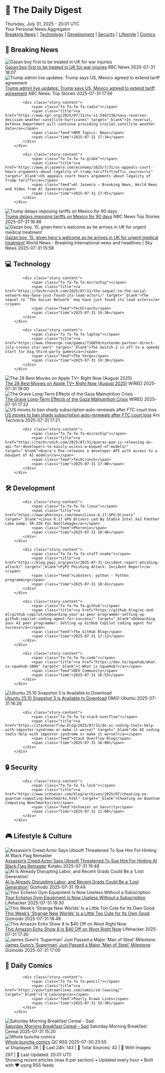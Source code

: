 <!-- Processing 54 RSS feeds at 2025-07-31 20:01:37 UTC -->
<!-- Processing: Penny Arcade -->
<!-- Processing: Garfield -->
<!-- Processing: Dilbert -->
<!-- Processing: Cyanide & Happiness -->
<!-- Processing: Questionable Content -->
<!-- Processing: Girl Genius -->
<!-- Processing: BBC World News -->
<!-- Processing: BBC Breaking News -->
<!-- Processing: CBC News -->
<!-- Error processing https://rss.cbc.ca/lineup/topstories.xml: The read operation timed out -->
<!-- Processing: NBC News Breaking -->
<!-- Processing: Sky News World -->
<!-- Processing: TechCrunch -->
<!-- Processing: The Verge -->
<!-- Processing: Slashdot -->
<!-- Processing: Lobsters Python -->
<!-- Processing: Phoronix Linux News -->
<!-- Processing: It's FOSS -->
<!-- Error processing https://itsfoss.com/rss/: The read operation timed out -->
<!-- Processing: OMG! Ubuntu -->
<!-- Processing: DistroWatch -->
<!-- Processing: Linux.com -->
<!-- Processing: Ubuntu Blog -->
<!-- Processing: GitHub Blog -->
<!-- Processing: Martin Fowler -->
<!-- Processing: Coding Horror -->
<!-- Processing: Lifehacker -->
<!-- Processing: Gizmodo -->
<!-- Processing: Kotaku -->
<!-- Processing: Krebs on Security -->
<!-- Generated 11 new posts out of 28 feeds processed -->
<div class="newspaper-header">
    <h1 class="newspaper-title">📰 The Daily Digest</h1>
    <div class="newspaper-date">Thursday, July 31, 2025 - 20:01 UTC</div>
    <div class="newspaper-subtitle">Your Personal News Aggregator</div>
</div>

<div class="newspaper-nav">
    <a href="#breaking">Breaking News</a> |
    <a href="#tech">Technology</a> |
    <a href="#dev">Development</a> |
    <a href="#security">Security</a> |
    <a href="#lifestyle">Lifestyle</a> |
    <a href="#webcomics">Comics</a>
</div>

<div class="news-section breaking-news" id="breaking">
<h2 class="section-header">🚨 Breaking News</h2>
<div class="stories-container">
<div class="story">
            <img src="https://ichef.bbci.co.uk/ace/standard/240/cpsprodpb/f40d/live/57183190-6e14-11f0-89ea-4d6f9851f623.jpg" alt="Gazan boy first to be treated in UK for war injuries" class="story-image" loading="lazy" onerror="this.style.display='none'">
            <div class="story-content">
                <span class="fa fa-fw fa-flag"></span>
                <span class="title"><a href="https://www.bbc.com/news/articles/cvgn6979n59o?at_medium=RSS&at_campaign=rss" target="_blank">Gazan boy first to be treated in UK for war injuries</a></span>
                <span class="feed">BBC News</span>
                <span class="time">2025-07-31 18:07</span>
            </div>
        </div>
<div class="story">
            <img src="https://s.abcnews.com/images/US/donald-trump-7-gty-gmh-250731_1753968032329_hpMain_4x3t_384.jpg" alt="Trump admin live updates: Trump says US, Mexico agreed to extend tariff agreement" class="story-image" loading="lazy" onerror="this.style.display='none'">
            <div class="story-content">
                <span class="fa fa-fw fa-tv"></span>
                <span class="title"><a href="https://abcnews.go.com/Politics/live-updates/trump-admin-live-updates/?id=124128895" target="_blank">Trump admin live updates: Trump says US, Mexico agreed to extend tariff agreement</a></span>
                <span class="feed">ABC News: Top Stories</span>
                <span class="time">2025-07-31 17:56</span>
            </div>
        </div>
<div class="story">
            
            <div class="story-content">
                <span class="fa fa-fw fa-radio"></span>
                <span class="title"><a href="https://www.npr.org/2025/07/31/nx-s1-5487238/navy-reverses-decision-weather-satellite-hurricanes" target="_blank">In reversal, Defense Department will continue providing crucial satellite weather data</a></span>
                <span class="feed">NPR Topics: News</span>
                <span class="time">2025-07-31 17:34</span>
            </div>
        </div>
<div class="story">
            
            <div class="story-content">
                <span class="fa fa-fw fa-globe"></span>
                <span class="title"><a href="https://www.aljazeera.com/economy/2025/7/31/us-appeals-court-hears-arguments-about-legality-of-trump-tariffs?traffic_source=rss" target="_blank">US appeals court hears arguments about legality of Trump tariffs</a></span>
                <span class="feed">Al Jazeera – Breaking News, World News and Video from Al Jazeera</span>
                <span class="time">2025-07-31 17:01</span>
            </div>
        </div>
<div class="story">
            <img src="https://media-cldnry.s-nbcnews.com/image/upload/t_fit_1500w/mpx/2704722219/2025_07/1753980381967_now_daily_a_pettypiece_trump_mexico_250731_1920x1080-9hkwlz.jpg" alt="Trump delays imposing tariffs on Mexico for 90 days" class="story-image" loading="lazy" onerror="this.style.display='none'">
            <div class="story-content">
                <span class="fa fa-fw fa-broadcast-tower"></span>
                <span class="title"><a href="https://www.nbcnews.com/now/video/trump-delays-imposing-tariffs-on-mexico-for-90-days-244138565601" target="_blank">Trump delays imposing tariffs on Mexico for 90 days</a></span>
                <span class="feed">NBC News Top Stories</span>
                <span class="time">2025-07-31 16:46</span>
            </div>
        </div>
<div class="story">
            <img src="https://e3.365dm.com/25/07/1920x1080/skynews-alshagnobi-gaza_6979254.jpg?20250731175424" alt="Gazan boy, 15, given hero&#x27;s welcome as he arrives in UK for urgent medical treatment" class="story-image" loading="lazy" onerror="this.style.display='none'">
            <div class="story-content">
                <span class="fa fa-fw fa-satellite"></span>
                <span class="title"><a href="https://news.sky.com/story/gazan-boy-15-given-heros-welcome-as-he-arrives-in-uk-for-urgent-medical-treatment-13404742" target="_blank">Gazan boy, 15, given hero&#x27;s welcome as he arrives in UK for urgent medical treatment</a></span>
                <span class="feed">World News - Breaking international news and headlines | Sky News</span>
                <span class="time">2025-07-31 15:58</span>
            </div>
        </div>
</div>
</div>
<div class="news-section tech-news" id="tech">
<h2 class="section-header">💻 Technology</h2>
<div class="stories-container">
<div class="story">
            
            <div class="story-content">
                <span class="fa fa-fw fa-microchip"></span>
                <span class="title"><a href="https://techcrunch.com/2025/07/31/the-sequel-to-the-social-network-may-have-just-found-its-lead-actors/" target="_blank">The sequel to ‘The Social Network’ may have just found its lead actors</a></span>
                <span class="feed">TechCrunch</span>
                <span class="time">2025-07-31 19:36</span>
            </div>
        </div>
<div class="story">
            
            <div class="story-content">
                <span class="fa fa-fw fa-laptop"></span>
                <span class="title"><a href="https://www.theverge.com/games/716859/nintendo-partner-direct-july-cronos-star-wars" target="_blank">The Switch 2 is off to a speedy start for big third-party games</a></span>
                <span class="feed">The Verge</span>
                <span class="time">2025-07-31 19:30</span>
            </div>
        </div>
<div class="story">
            <img src="https://media.wired.com/photos/688b939982ebc9fab9a90d67/master/pass/Apple-Show-Guide-Culture-Echo_Valley_Photo_0104.jpg" alt="The 28 Best Movies on Apple TV+ Right Now (August 2025)" class="story-image" loading="lazy" onerror="this.style.display='none'">
            <div class="story-content">
                <span class="fa fa-fw fa-bolt"></span>
                <span class="title"><a href="https://www.wired.com/story/best-apple-tv-plus-movies/" target="_blank">The 28 Best Movies on Apple TV+ Right Now (August 2025)</a></span>
                <span class="feed">WIRED</span>
                <span class="time">2025-07-31 19:00</span>
            </div>
        </div>
<div class="story">
            <img src="https://media.wired.com/photos/688901c7cf31e8c7b9d4237f/master/pass/Malnutrition-Gaza-Science-2226867552.jpg" alt="The Grave Long-Term Effects of the Gaza Malnutrition Crisis" class="story-image" loading="lazy" onerror="this.style.display='none'">
            <div class="story-content">
                <span class="fa fa-fw fa-bolt"></span>
                <span class="title"><a href="https://www.wired.com/story/how-malnutrition-affects-the-body-gaza-hunger-children-health/" target="_blank">The Grave Long-Term Effects of the Gaza Malnutrition Crisis</a></span>
                <span class="feed">WIRED</span>
                <span class="time">2025-07-31 17:22</span>
            </div>
        </div>
<div class="story">
            <img src="https://cdn.arstechnica.net/wp-content/uploads/2025/07/GettyImages-2223561689-500x500-1753981138.jpg" alt="US moves to ban shady subscription auto-renewals after FTC court loss" class="story-image" loading="lazy" onerror="this.style.display='none'">
            <div class="story-content">
                <span class="fa fa-fw fa-cog"></span>
                <span class="title"><a href="https://arstechnica.com/tech-policy/2025/07/click-to-cancel-rule-cable-companies-fought-to-nullify-could-be-revived/" target="_blank">US moves to ban shady subscription auto-renewals after FTC court loss</a></span>
                <span class="feed">Ars Technica</span>
                <span class="time">2025-07-31 17:21</span>
            </div>
        </div>
<div class="story">
            
            <div class="story-content">
                <span class="fa fa-fw fa-microchip"></span>
                <span class="title"><a href="https://techcrunch.com/2025/07/31/quoras-poe-is-releasing-an-api-for-developers-to-easily-access-a-boquet-of-models/" target="_blank">Quora’s Poe releases a developer API with access to a bouquet of AI models</a></span>
                <span class="feed">TechCrunch</span>
                <span class="time">2025-07-31 17:00</span>
            </div>
        </div>
</div>
</div>
<div class="news-section dev-news" id="dev">
<h2 class="section-header">🛠️ Development</h2>
<div class="stories-container">
<div class="story">
            
            <div class="story-content">
                <span class="fa fa-fw fa-linux"></span>
                <span class="title"><a href="https://www.phoronix.com/news/Linux-6.17-GPU-Drivers" target="_blank">Linux 6.17 GPU Drivers Led By Stable Intel Xe3 Panther Lake &amp; SR-IOV For Battlemage</a></span>
                <span class="feed">Phoronix</span>
                <span class="time">2025-07-31 18:46</span>
            </div>
        </div>
<div class="story">
            
            <div class="story-content">
                <span class="fa fa-fw fa-staff-snake"></span>
                <span class="title"><a href="https://blog.pypi.org/posts/2025-07-31-incident-report-phishing-attack/" target="_blank">PyPI Phishing Attack: Incident Report</a></span>
                <span class="feed">Lobsters: python - Python programming</span>
                <span class="time">2025-07-31 18:41</span>
            </div>
        </div>
<div class="story">
            
            <div class="story-content">
                <span class="fa fa-fw fa-github"></span>
                <span class="title"><a href="https://github.blog/ai-and-ml/github-copilot/onboarding-your-ai-peer-programmer-setting-up-github-copilot-coding-agent-for-success/" target="_blank">Onboarding your AI peer programmer: Setting up GitHub Copilot coding agent for success</a></span>
                <span class="feed">The GitHub Blog</span>
                <span class="time">2025-07-31 17:12</span>
            </div>
        </div>
<div class="story">
            
            <div class="story-content">
                <span class="fa fa-fw fa-code"></span>
                <span class="title"><a href="https://dev.to/squehub/what-is-squehub-100k" target="_blank">👋 What is SqueHub?</a></span>
                <span class="feed">DEV Community</span>
                <span class="time">2025-07-31 16:53</span>
            </div>
        </div>
<div class="story">
            <img src="https://i0.wp.com/www.omgubuntu.co.uk/wp-content/uploads/2022/05/kinetic-kudu-ubuntu-download.jpg?resize=406%2C232&amp;ssl=1" alt="Ubuntu 25.10 Snapshot 3 is Available to Download" class="story-image" loading="lazy" onerror="this.style.display='none'">
            <div class="story-content">
                <span class="fa fa-fw fa-ubuntu"></span>
                <span class="title"><a href="https://www.omgubuntu.co.uk/2025/07/ubuntu-25-10-snapshot-3-now-available-to-download" target="_blank">Ubuntu 25.10 Snapshot 3 is Available to Download</a></span>
                <span class="feed">OMG! Ubuntu</span>
                <span class="time">2025-07-31 16:26</span>
            </div>
        </div>
<div class="story">
            
            <div class="story-content">
                <span class="fa fa-fw fa-stack-overflow"></span>
                <span class="title"><a href="https://stackoverflow.blog/2025/07/31/do-ai-coding-tools-help-with-imposter-syndrome-or-make-it-worse/" target="_blank">Do AI coding tools help with imposter syndrome or make it worse?</a></span>
                <span class="feed">Stack Overflow Blog</span>
                <span class="time">2025-07-31 16:00</span>
            </div>
        </div>
</div>
</div>
<div class="news-section security-news" id="security">
<h2 class="section-header">🔒 Security</h2>
<div class="stories-container">
<div class="story">
            
            <div class="story-content">
                <span class="fa fa-fw fa-lock"></span>
                <span class="title"><a href="https://www.schneier.com/blog/archives/2025/07/cheating-on-quantum-computing-benchmarks.html" target="_blank">Cheating on Quantum Computing Benchmarks</a></span>
                <span class="feed">Schneier on Security</span>
                <span class="time">2025-07-31 11:00</span>
            </div>
        </div>
</div>
</div>
<div class="news-section lifestyle-news" id="lifestyle">
<h2 class="section-header">🎮 Lifestyle & Culture</h2>
<div class="stories-container">
<div class="story">
            <img src="https://i.kinja-img.com/image/upload/c_fit,q_80,w_636/95968bc66428697bae18b9514c6178dd.jpg" alt="Assassin’s Creed Actor Says Ubisoft Threatened To Sue Him For Hinting At Black Flag Remaster" class="story-image" loading="lazy" onerror="this.style.display='none'">
            <div class="story-content">
                <span class="fa fa-fw fa-gamepad"></span>
                <span class="title"><a href="https://kotaku.com/assassins-creed-black-flag-remake-remaster-matt-ryan-1851787469" target="_blank">Assassin’s Creed Actor Says Ubisoft Threatened To Sue Him For Hinting At Black Flag Remaster</a></span>
                <span class="feed">Kotaku</span>
                <span class="time">2025-07-31 19:48</span>
            </div>
        </div>
<div class="story">
            <img src="https://gizmodo.com/app/uploads/2025/07/princeton-university.jpg" alt="AI Is Already Disrupting Labor, and Recent Grads Could Be a ‘Lost Generation’" class="story-image" loading="lazy" onerror="this.style.display='none'">
            <div class="story-content">
                <span class="fa fa-fw fa-computer"></span>
                <span class="title"><a href="https://gizmodo.com/ai-is-already-disrupting-labor-and-recent-grads-could-be-a-lost-generation-2000637470" target="_blank">AI Is Already Disrupting Labor, and Recent Grads Could Be a ‘Lost Generation’</a></span>
                <span class="feed">Gizmodo</span>
                <span class="time">2025-07-31 19:44</span>
            </div>
        </div>
<div class="story">
            <img src="https://lifehacker.com/imagery/articles/01K1GS4WJJ14KRE21J08CP71BF/hero-image.png" alt="Your Echelon Gym Equipment Is Now Useless Without a Subscription" class="story-image" loading="lazy" onerror="this.style.display='none'">
            <div class="story-content">
                <span class="fa fa-fw fa-life-ring"></span>
                <span class="title"><a href="https://lifehacker.com/health/echelon-firmware-subscription-update?utm_medium=RSS" target="_blank">Your Echelon Gym Equipment Is Now Useless Without a Subscription</a></span>
                <span class="feed">Lifehacker</span>
                <span class="time">2025-07-31 19:30</span>
            </div>
        </div>
<div class="story">
            <img src="https://gizmodo.com/app/uploads/2025/07/star-trek-strange-new-worlds-recap-space-adventure-hour-laan-spock.jpg" alt="This Week’s ‘Strange New Worlds’ Is a Little Too Cute for Its Own Good" class="story-image" loading="lazy" onerror="this.style.display='none'">
            <div class="story-content">
                <span class="fa fa-fw fa-computer"></span>
                <span class="title"><a href="https://gizmodo.com/star-trek-strange-new-worlds-recap-space-adventure-hour-laan-spock-2000635434" target="_blank">This Week’s ‘Strange New Worlds’ Is a Little Too Cute for Its Own Good</a></span>
                <span class="feed">Gizmodo</span>
                <span class="time">2025-07-31 18:48</span>
            </div>
        </div>
<div class="story">
            <img src="https://lifehacker.com/imagery/articles/01K1GNNHPKV2QQ01NRNA9KRXKR/hero-image.png" alt="This Amazon Echo Show 8 Is $40 Off on Woot Right Now" class="story-image" loading="lazy" onerror="this.style.display='none'">
            <div class="story-content">
                <span class="fa fa-fw fa-life-ring"></span>
                <span class="title"><a href="https://lifehacker.com/tech/open-box-amazon-echo-show-8-woot?utm_medium=RSS" target="_blank">This Amazon Echo Show 8 Is $40 Off on Woot Right Now</a></span>
                <span class="feed">Lifehacker</span>
                <span class="time">2025-07-31 17:30</span>
            </div>
        </div>
<div class="story">
            <img src="https://gizmodo.com/app/uploads/2025/07/Man-of-Steel-Yelling.jpg" alt="James Gunn’s ‘Superman’ Just Passed a Major ‘Man of Steel’ Milestone" class="story-image" loading="lazy" onerror="this.style.display='none'">
            <div class="story-content">
                <span class="fa fa-fw fa-computer"></span>
                <span class="title"><a href="https://gizmodo.com/james-gunns-superman-just-passed-a-major-man-of-steel-milestone-2000637244" target="_blank">James Gunn’s ‘Superman’ Just Passed a Major ‘Man of Steel’ Milestone</a></span>
                <span class="feed">Gizmodo</span>
                <span class="time">2025-07-31 17:00</span>
            </div>
        </div>
</div>
</div>
<div class="news-section webcomics-section" id="webcomics">
<h2 class="section-header">🎨 Daily Comics</h2>
<div class="stories-container">
<div class="story">
            
            <div class="story-content">
                <span class="fa fa-fw fa-pencil"></span>
                <span class="title"><a href="https://poorlydrawnlines.com/comic/im-leaving/" target="_blank">I’m Leaving</a></span>
                <span class="feed">Poorly Drawn Lines</span>
                <span class="time">2025-07-31 15:30</span>
            </div>
        </div>
<div class="story">
            <img src="https://www.smbc-comics.com/comics/1753765652-20250731.png" alt="Saturday Morning Breakfast Cereal - Sad" class="story-image" loading="lazy" onerror="this.style.display='none'">
            <div class="story-content">
                <span class="fa fa-fw fa-smile"></span>
                <span class="title"><a href="https://www.smbc-comics.com/comic/sad-6" target="_blank">Saturday Morning Breakfast Cereal - Sad</a></span>
                <span class="feed">Saturday Morning Breakfast Cereal</span>
                <span class="time">2025-07-31 15:20</span>
            </div>
        </div>
<div class="story">
            <img src="http://www.questionablecontent.net/comics/5609.png" alt="Whole buncha comics" class="story-image" loading="lazy" onerror="this.style.display='none'">
            <div class="story-content">
                <span class="fa fa-fw fa-music"></span>
                <span class="title"><a href="http://questionablecontent.net" target="_blank">Whole buncha comics</a></span>
                <span class="feed">QC RSS</span>
                <span class="time">2025-07-30 23:55</span>
            </div>
        </div>
</div>
</div>

<div class="newspaper-footer">
    <div class="stats">
        📊 Displayed: 28 | 📅 Last 24h: 143 | 📡 Total Sources: 42 | 📸 With Images: 297 |
        🔄 Last Updated: 20:01 UTC
    </div>
    <div class="footer-note">
        Showing recent articles (max 6 per section) • Updated every hour • Built with ❤️ using RSS feeds
    </div>
</div>
